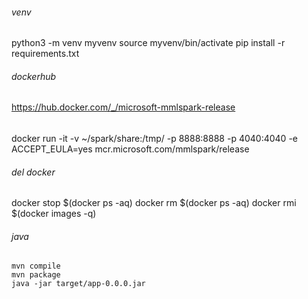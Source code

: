 
###### venv
python3 -m venv myvenv
source myvenv/bin/activate
pip install -r requirements.txt


###### dockerhub
https://hub.docker.com/_/microsoft-mmlspark-release

###### 
docker run -it -v ~/spark/share:/tmp/ -p 8888:8888 -p 4040:4040 -e ACCEPT_EULA=yes mcr.microsoft.com/mmlspark/release



###### del docker
docker stop $(docker ps -aq)
docker rm $(docker ps -aq)
docker rmi $(docker images -q)


###### java 
```
mvn compile
mvn package
java -jar target/app-0.0.0.jar
```
